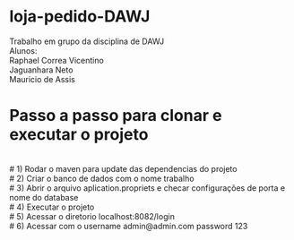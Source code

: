 # loja-pedido-DAWJ
Trabalho em grupo da disciplina de DAWJ 
<br>
Alunos: <br>
Raphael Correa Vicentino <br>
Jaguanhara Neto<br>
Mauricio de Assis <br>
<h1>
Passo a passo para clonar e executar o projeto 
</h1><br>
# 1) Rodar o maven para update das dependencias do projeto
<br> 
# 2) Criar o banco de dados com o nome trabalho 
<br>
# 3) Abrir o arquivo aplication.propriets e checar configurações de porta e nome do database
<br>
# 4) Executar o projeto 
<br>
# 5) Acessar o diretorio localhost:8082/login 
<br>
# 6) Acessar com o username admin@admin.com  password 123
<br>
